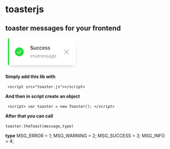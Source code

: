 # toasterjs

## toaster messages for your  frontend


![image](success.png)


**Simply add this lib  with**

` <script src="toaster.js"></script>`

**And then in script create an object**

` <script>
    var toaster = new Toaster();
  </script>`
  
  **After that you can call**
  
  `toaster.theToast(message,type)`
  
  **type**
  MSG_ERROR = 1;
  MSG_WARNING = 2;
  MSG_SUCCESS = 3;
  MSG_INFO = 4;
